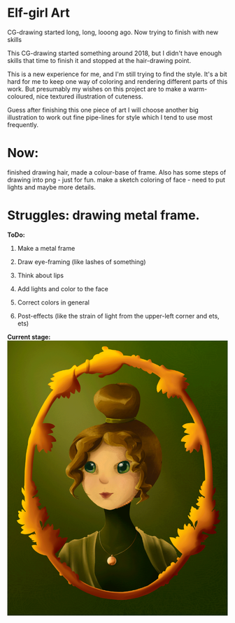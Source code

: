 # Elf-girl Art
CG-drawing started long, long, looong ago. Now trying to finish with new skills

This CG-drawing started something around 2018, but I didn't have enough skills that time to finish it and stopped at the hair-drawing point.

This is a new experience for me, and I'm still trying to find the style. It's a bit hard for me to keep one way of coloring and rendering different parts of this work.
But presumably my wishes on this project are to make a warm-coloured, nice textured illustration of cuteness.

Guess after finishing this one piece of art I will choose another big illustration to work out fine pipe-lines for style which I tend to use most frequently.

# Now: 
finished drawing hair, made a colour-base of frame. Also has some steps of drawing into png - just for fun.
make a sketch coloring of face - need to put lights and maybe more details.

# Struggles: drawing metal frame.
**ToDo:**
1. Make a metal frame
2. Draw eye-framing (like lashes of something)
3. Think about lips
4. Add lights and color to the face

5. Correct colors in general
6. Post-effects (like the strain of light from the upper-left corner and ets, ets)

**Current stage:**
![Иллюстрация к проекту](https://github.com/WriteWrote/Elf-girl-art/blob/main/%D0%BF%D0%BE%D1%80%D1%82%D1%8012.png)
